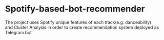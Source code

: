 # Spotify-based-bot-recommender
The project uses Spotify unique features of each track(e.g. danceability) and Cluster Analysis in order to create recommendation system deployed as Telegram bot
